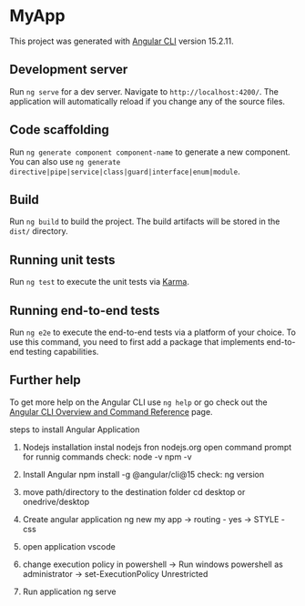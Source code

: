 # MyApp

This project was generated with [Angular CLI](https://github.com/angular/angular-cli) version 15.2.11.

## Development server

Run `ng serve` for a dev server. Navigate to `http://localhost:4200/`. The application will automatically reload if you change any of the source files.

## Code scaffolding

Run `ng generate component component-name` to generate a new component. You can also use `ng generate directive|pipe|service|class|guard|interface|enum|module`.

## Build

Run `ng build` to build the project. The build artifacts will be stored in the `dist/` directory.

## Running unit tests

Run `ng test` to execute the unit tests via [Karma](https://karma-runner.github.io).

## Running end-to-end tests

Run `ng e2e` to execute the end-to-end tests via a platform of your choice. To use this command, you need to first add a package that implements end-to-end testing capabilities.

## Further help

To get more help on the Angular CLI use `ng help` or go check out the [Angular CLI Overview and Command Reference](https://angular.io/cli) page.















steps to install Angular Application

1. Nodejs installation
     instal nodejs fron nodejs.org
     open command prompt for runnig commands
     check:
           node -v
           npm -v

2. Install Angular
    npm install -g @angular/cli@15
       check:
           ng version

3. move path/directory to the destination folder
     cd desktop or onedrive/desktop

4. Create angular application
     ng new my app
     -> routing - yes
     -> STYLE - css

5. open application vscode


6. change execution policy in powershell
     -> Run windows powershell as administrator
     -> set-ExecutionPolicy Unrestricted

7.  Run application
     ng serve


            
